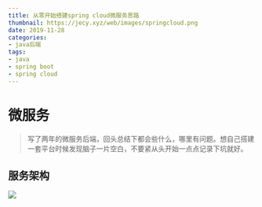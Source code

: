 ```yaml
---
title: 从零开始搭建spring cloud微服务思路
thumbnail: https://jecy.xyz/web/images/springcloud.png
date: 2019-11-28
categories:
- java后端
tags:
- java
- spring boot
- spring cloud
---
```



# 微服务
> 写了两年的微服务后端，回头总结下都会些什么，哪里有问题。想自己搭建一套平台时候发现脑子一片空白，不要紧从头开始一点点记录下坑就好。
<!--more-->

## 服务架构

![](https://jecy.xyz/web/images/mind.png)

